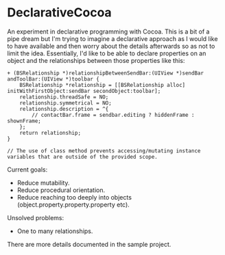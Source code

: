 DeclarativeCocoa
================

An experiment in declarative programming with Cocoa. This is a bit of a pipe dream but I'm trying to imagine a declarative approach as I would like to have available and then worry about the details afterwards so as not to limit the idea. Essentially, I'd like to be able to declare properties on an object and the relationships between those properties like this:

    + (BSRelationship *)relationshipBetweenSendBar:(UIView *)sendBar andToolBar:(UIView *)toolbar {
        BSRelationship *relationship = [[BSRelationship alloc] initWithFirstObject:sendBar secondObject:toolbar];
        relationship.threadSafe = NO;
        relationship.symmetrical = NO;
        relationship.description = ^{
            // contactBar.frame = sendbar.editing ? hiddenFrame : shownFrame;
        };
        return relationship;
    }
    
    // The use of class method prevents accessing/mutating instance variables that are outside of the provided scope.

Current goals:
- Reduce mutability.
- Reduce procedural orientation.
- Reduce reaching too deeply into objects (object.property.property.property etc).

Unsolved problems:
- One to many relationships.

There are more details documented in the sample project.
